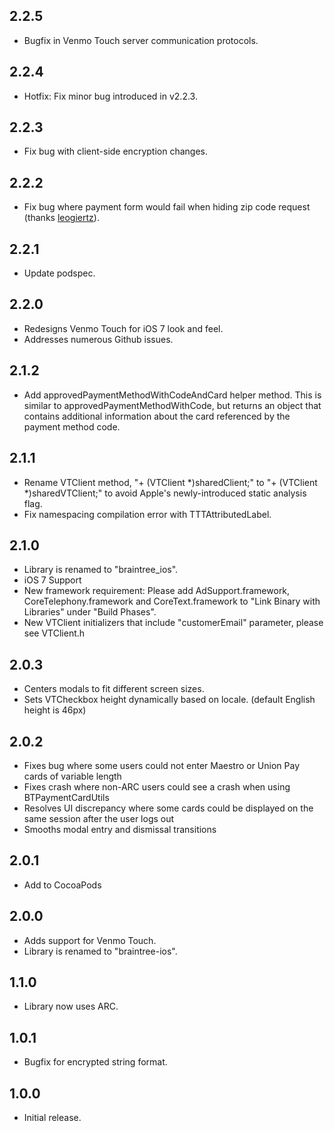 ## 2.2.5

* Bugfix in Venmo Touch server communication protocols.

## 2.2.4

* Hotfix: Fix minor bug introduced in v2.2.3.

## 2.2.3

* Fix bug with client-side encryption changes.

## 2.2.2

* Fix bug where payment form would fail when hiding zip code request (thanks [leogiertz](https://github.com/leogiertz)).

## 2.2.1

* Update podspec.

## 2.2.0

* Redesigns Venmo Touch for iOS 7 look and feel.
* Addresses numerous Github issues.

## 2.1.2

* Add approvedPaymentMethodWithCodeAndCard helper method. This is similar to approvedPaymentMethodWithCode, but returns an object that contains additional information about the card referenced by the payment method code. 

## 2.1.1

* Rename VTClient method, "+ (VTClient *)sharedClient;" to "+ (VTClient *)sharedVTClient;" to avoid Apple's newly-introduced static analysis flag.
* Fix namespacing compilation error with TTTAttributedLabel.

## 2.1.0

* Library is renamed to "braintree_ios".
* iOS 7 Support
* New framework requirement: Please add AdSupport.framework, CoreTelephony.framework and CoreText.framework to "Link Binary with Libraries" under "Build Phases".
* New VTClient initializers that include "customerEmail" parameter, please see VTClient.h

## 2.0.3

* Centers modals to fit different screen sizes.
* Sets VTCheckbox height dynamically based on locale. (default English height is 46px)

## 2.0.2

* Fixes bug where some users could not enter Maestro or Union Pay cards of variable length
* Fixes crash where non-ARC users could see a crash when using BTPaymentCardUtils
* Resolves UI discrepancy where some cards could be displayed on the same session after the user logs out
* Smooths modal entry and dismissal transitions

## 2.0.1

* Add to CocoaPods

## 2.0.0

* Adds support for Venmo Touch.
* Library is renamed to "braintree-ios".

## 1.1.0

* Library now uses ARC.

## 1.0.1

* Bugfix for encrypted string format.

## 1.0.0

* Initial release.
